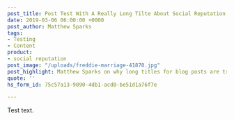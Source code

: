 ```yaml
---
post_title: Post Test With A Really Long Tilte About Social Reputation
date: 2019-03-06 06:00:00 +0000
post_author: Matthew Sparks
tags:
- Testing
- Content
product:
- social reputation
post_image: "/uploads/freddie-marriage-41870.jpg"
post_highlight: Matthew Sparks on why long titles for blog posts are trending.
quote: ''
hs_form_id: 75c57a13-9090-4db1-acd0-be51d1a76f7e

---
```

Test text.